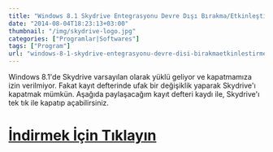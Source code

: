 ```yaml
---
title: "Windows 8.1 Skydrive Entegrasyonu Devre Dışı Bırakma/Etkinleştirme"
date: "2014-08-04T18:23:13+03:00"
thumbnail: "/img/skydrive-logo.jpg"
categories: ["Programlar|Softwares"]
tags: ["Program"]
url: "windows-8-1-skydrive-entegrasyonu-devre-disi-birakmaetkinlestirme"
---
```


Windows 8.1'de Skydrive varsayılan olarak yüklü geliyor ve kapatmamıza izin verilmiyor. Fakat kayıt defterinde ufak bir değişiklik yaparak Skydrive'ı kapatmak mümkün. Aşağıda paylaşacağım kayıt defteri kaydı ile, Skydrive'ı tek tık ile kapatıp açabilirsiniz.

# [İndirmek İçin Tıklayın][indirmelinki]

[indirmelinki]: http://www.mediafire.com/download/49j2p05szbwfq4g/SkydriveEnableDisable.zip
